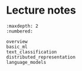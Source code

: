 # Lecture notes

```toc
:maxdepth: 2
:numbered:

overview
basic_ml
text_classification
distributed_representation
language_models
```
